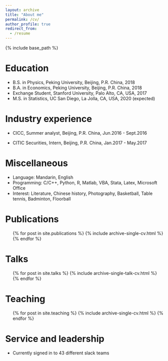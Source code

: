 ```yaml
---
layout: archive
title: "About me"
permalink: /cv/
author_profile: true
redirect_from:
  - /resume
---
```


{% include base_path %}

Education
======
* B.S. in Physics, Peking University, Beijing, P.R. China, 2018
* B.A. in Economics, Peking University, Beijing, P.R. China, 2018
* Exchange Student, Stanford University, Palo Alto, CA, USA, 2017
* M.S. in Statistics, UC San Diego, La Jolla, CA, USA, 2020 (expected)

Industry experience
======
* CICC, Summer analyst, Beijing, P.R. China, Jun.2016 - Sept.2016

* CITIC Securities, Intern, Beijing, P.R. China, Jan.2017 - May.2017
  
Miscellaneous
======
* Language: Mandarin, English
* Programming: C/C++, Python, R, Matlab, VBA, Stata, Latex, Microsoft Office
* Interest: Literature, Chinese history, Photography, Basketball, Table tennis, Badminton, Floorball

Publications
======
  <ul>{% for post in site.publications %}
    {% include archive-single-cv.html %}
  {% endfor %}</ul>
  
Talks
======
  <ul>{% for post in site.talks %}
    {% include archive-single-talk-cv.html %}
  {% endfor %}</ul>
  
Teaching
======
  <ul>{% for post in site.teaching %}
    {% include archive-single-cv.html %}
  {% endfor %}</ul>
  
Service and leadership
======
* Currently signed in to 43 different slack teams
